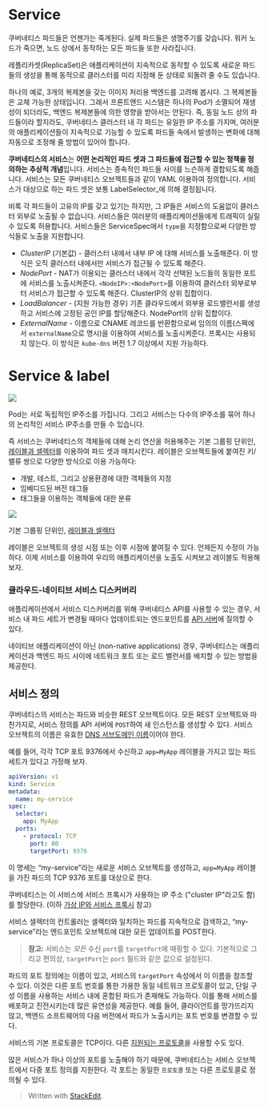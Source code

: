 #  Service

쿠버네티스 파드들은 언젠가는 죽게된다. 실제 파드들은  생명주기를 갖습니다. 
워커 노드가 죽으면, 노드 상에서 동작하는 모든 파드들 또한 사라집니다.

레플리카셋(ReplicaSet)은 애플리케이션이 지속적으로 동작할 수 있도록 새로운 파드들의 생성을 통해 동적으로 클러스터를 미리 지정해 둔 상태로 되돌려 줄 수도 있습니다. 

하나의 예로, 3개의 복제본을 갖는 이미지 처리용 백엔드를 고려해 봅시다. 그 복제본들은 교체 가능한 상태입니다. 그래서 프론트엔드 시스템은 하나의 Pod가 소멸되어 재생성이 되더라도, 백엔드 복제본들에 의한 영향을 받아서는 안된다. 즉, 동일 노드 상의 파드들이라 할지라도, 쿠버네티스 클러스터 내 각 파드는 유일한 IP 주소를 가지며, 여러분의 애플리케이션들이 지속적으로 기능할 수 있도록 파드들 속에서 발생하는 변화에 대해 자동으로 조정해 줄 방법이 있어야 합니다.

**쿠버네티스의 서비스**는 **어떤 논리적인 파드 셋과 그 파드들에 접근할 수 있는 정책을 정의하는 추상적 개념**입니다. 서비스는 종속적인 파드들 사이를 느슨하게 결합되도록 해줍니다. 서비스는 모든 쿠버네티스 오브젝트들과 같이 YAML 이용하여 정의합니다. 서비스가 대상으로 하는 파드 셋은 보통  LabelSelector_에 의해 결정됩니다. 

비록 각 파드들이 고유의 IP를 갖고 있기는 하지만, 그 IP들은 서비스의 도움없이 클러스터 외부로 노출될 수 없습니다. 서비스들은 여러분의 애플리케이션들에게 트래픽이 실릴 수 있도록 허용합니다. 서비스들은 ServiceSpec에서  `type`을 지정함으로써 다양한 방식들로 노출을 지원합니다.

-   _ClusterIP_  (기본값) - 클러스터 내에서 내부 IP 에 대해 서비스를 노출해준다. 이 방식은 오직 클러스터 내에서만 서비스가 접근될 수 있도록 해준다.
-   _NodePort_  - NAT가 이용되는 클러스터 내에서 각각 선택된 노드들의 동일한 포트에 서비스를 노출시켜준다.  `<NodeIP>:<NodePort>`를 이용하여 클러스터 외부로부터 서비스가 접근할 수 있도록 해준다. ClusterIP의 상위 집합이다.
-   _LoadBalancer_  - (지원 가능한 경우) 기존 클라우드에서 외부용 로드밸런서를 생성하고 서비스에 고정된 공인 IP를 할당해준다. NodePort의 상위 집합이다.
-   _ExternalName_  - 이름으로 CNAME 레코드를 반환함으로써 임의의 이름(스펙에서  `externalName`으로 명시)을 이용하여 서비스를 노출시켜준다. 프록시는 사용되지 않는다. 이 방식은  `kube-dns`  버전 1.7 이상에서 지원 가능하다.

 
# Service & label

![](https://d33wubrfki0l68.cloudfront.net/cc38b0f3c0fd94e66495e3a4198f2096cdecd3d5/ace10/docs/tutorials/kubernetes-basics/public/images/module_04_services.svg)

Pod는 서로 독립적인 IP주소를 가집니다. 그리고 서비스는 다수의 IP주소를 묶어 하나의 논리적인 서비스 IP주소를 만들 수 있습니다. 




즉 서비스는 쿠버네티스의 객체들에 대해 논리 연산을 허용해주는 기본 그룹핑 단위인,  [레이블과 셀렉터](https://kubernetes.io/ko/docs/concepts/overview/working-with-objects/labels)를 이용하여 파드 셋과 매치시킨다. 레이블은 오브젝트들에 붙여진 키/밸류 쌍으로 다양한 방식으로 이용 가능하다:

-   개발, 테스트, 그리고 상용환경에 대한 객체들의 지정
-   임베디드된 버전 태그들
-   태그들을 이용하는 객체들에 대한 분류

  

![](https://d33wubrfki0l68.cloudfront.net/b964c59cdc1979dd4e1904c25f43745564ef6bee/f3351/docs/tutorials/kubernetes-basics/public/images/module_04_labels.svg)


기본 그룹핑 단위인,  [레이블과 셀렉터](https://kubernetes.io/ko/docs/concepts/overview/working-with-objects/labels)  

레이블은 오브젝트의 생성 시점 또는 이후 시점에 붙여질 수 있다. 언제든지 수정이 가능하다. 이제 서비스를 이용하여 우리의 애플리케이션을 노출도 시켜보고 레이블도 적용해 보자.



### 클라우드-네이티브 서비스 디스커버리[](https://kubernetes.io/ko/docs/concepts/services-networking/service/#%ED%81%B4%EB%9D%BC%EC%9A%B0%EB%93%9C-%EB%84%A4%EC%9D%B4%ED%8B%B0%EB%B8%8C-%EC%84%9C%EB%B9%84%EC%8A%A4-%EB%94%94%EC%8A%A4%EC%BB%A4%EB%B2%84%EB%A6%AC)

애플리케이션에서 서비스 디스커버리를 위해 쿠버네티스 API를 사용할 수 있는 경우, 서비스 내 파드 세트가 변경될 때마다 업데이트되는 엔드포인트를  [API 서버](https://kubernetes.io/docs/reference/generated/kube-apiserver/)에 질의할 수 ​​있다.

네이티브 애플리케이션이 아닌 (non-native applications) 경우, 쿠버네티스는 애플리케이션과 백엔드 파드 사이에 네트워크 포트 또는 로드 밸런서를 배치할 수 있는 방법을 제공한다.

## 서비스 정의[](https://kubernetes.io/ko/docs/concepts/services-networking/service/#%EC%84%9C%EB%B9%84%EC%8A%A4-%EC%A0%95%EC%9D%98)

쿠버네티스의 서비스는 파드와 비슷한 REST 오브젝트이다. 모든 REST 오브젝트와 마찬가지로, 서비스 정의를 API 서버에  `POST`하여 새 인스턴스를 생성할 수 있다. 서비스 오브젝트의 이름은 유효한  [DNS 서브도메인 이름](https://kubernetes.io/ko/docs/concepts/overview/working-with-objects/names/#dns-%EC%84%9C%EB%B8%8C%EB%8F%84%EB%A9%94%EC%9D%B8-%EC%9D%B4%EB%A6%84)이어야 한다.

예를 들어, 각각 TCP 포트 9376에서 수신하고  `app=MyApp`  레이블을 가지고 있는 파드 세트가 있다고 가정해 보자.

```yaml
apiVersion: v1
kind: Service
metadata:
  name: my-service
spec:
  selector:
    app: MyApp
  ports:
    - protocol: TCP
      port: 80
      targetPort: 9376

```

이 명세는 “my-service”라는 새로운 서비스 오브젝트를 생성하고,  `app=MyApp`  레이블을 가진 파드의 TCP 9376 포트를 대상으로 한다.

쿠버네티스는 이 서비스에 서비스 프록시가 사용하는 IP 주소 ("cluster IP"라고도 함) 를 할당한다. (이하  [가상 IP와 서비스 프록시](https://kubernetes.io/ko/docs/concepts/services-networking/service/#%EA%B0%80%EC%83%81-ip%EC%99%80-%EC%84%9C%EB%B9%84%EC%8A%A4-%ED%94%84%EB%A1%9D%EC%8B%9C)  참고)

서비스 셀렉터의 컨트롤러는 셀렉터와 일치하는 파드를 지속적으로 검색하고, “my-service”라는 엔드포인트 오브젝트에 대한 모든 업데이트를 POST한다.

> **참고:**  서비스는  _모든_  수신  `port`를  `targetPort`에 매핑할 수 있다. 기본적으로 그리고 편의상,  `targetPort`는  `port`  필드와 같은 값으로 설정된다.

파드의 포트 정의에는 이름이 있고, 서비스의  `targetPort`  속성에서 이 이름을 참조할 수 있다. 이것은 다른 포트 번호를 통한 가용한 동일 네트워크 프로토콜이 있고, 단일 구성 이름을 사용하는 서비스 내에 혼합된 파드가 존재해도 가능하다. 이를 통해 서비스를 배포하고 진전시키는데 많은 유연성을 제공한다. 예를 들어, 클라이언트를 망가뜨리지 않고, 백엔드 소프트웨어의 다음 버전에서 파드가 노출시키는 포트 번호를 변경할 수 있다.

서비스의 기본 프로토콜은 TCP이다. 다른  [지원되는 프로토콜](https://kubernetes.io/ko/docs/concepts/services-networking/service/#protocol-support)을 사용할 수도 있다.

많은 서비스가 하나 이상의 포트를 노출해야 하기 때문에, 쿠버네티스는 서비스 오브젝트에서 다중 포트 정의를 지원한다. 각 포트는 동일한  `프로토콜`  또는 다른 프로토콜로 정의될 수 있다.




> Written with [StackEdit](https://stackedit.io/).
<!--stackedit_data:
eyJoaXN0b3J5IjpbMTQ2NzIzNjEzNiwtMTUwOTU2ODg5LC04Mj
c5NzA5NDIsMTkzOTY5ODY5NCwtMTIzMTU2NTQyNiwzMTc3MDE3
MzMsNzMwOTk4MTE2XX0=
-->